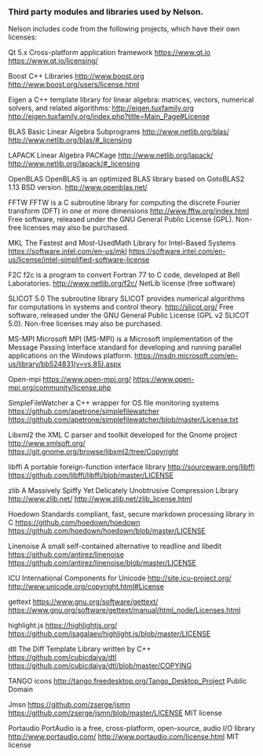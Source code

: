 ### Third party modules and libraries used by Nelson. 

Nelson includes code from the following projects, which have their own licenses:

Qt 5.x Cross-platform application framework
https://www.qt.io
https://www.qt.io/licensing/

Boost C++ Libraries
http://www.boost.org
http://www.boost.org/users/license.html

Eigen
a C++ template library for linear algebra: matrices, vectors, numerical solvers, and related algorithms:
http://eigen.tuxfamily.org
http://eigen.tuxfamily.org/index.php?title=Main_Page#License

BLAS
Basic Linear Algebra Subprograms
http://www.netlib.org/blas/
http://www.netlib.org/blas/#_licensing

LAPACK
Linear Algebra PACKage
http://www.netlib.org/lapack/
http://www.netlib.org/lapack/#_licensing

OpenBLAS
OpenBLAS is an optimized BLAS library based on GotoBLAS2 1.13 BSD version.
http://www.openblas.net/

FFTW
FFTW is a C subroutine library for computing the discrete Fourier transform (DFT) in one or more dimensions
http://www.fftw.org/index.html
Free software, released under the GNU General Public License (GPL).
Non-free licenses may also be purchased.

MKL
The Fastest and Most-UsedMath Library for Intel-Based Systems
https://software.intel.com/en-us/mkl
https://software.intel.com/en-us/license/intel-simplified-software-license

F2C
f2c is a program to convert Fortran 77 to C code, developed at Bell Laboratories.
http://www.netlib.org/f2c/
NetLib license (free software)

SLICOT 5.0
The subroutine library SLICOT provides numerical algorithms for computations in systems and control theory.
http://slicot.org/
Free software, released under the GNU General Public License (GPL v2 SLICOT 5.0).
Non-free licenses may also be purchased.

MS-MPI
Microsoft MPI (MS-MPI) is a Microsoft implementation of the Message Passing Interface standard for developing
 and running parallel applications on the Windows platform.
https://msdn.microsoft.com/en-us/library/bb524831(v=vs.85).aspx

Open-mpi
https://www.open-mpi.org/
https://www.open-mpi.org/community/license.php

SimpleFileWatcher
a C++ wrapper for OS file monitoring systems
https://github.com/apetrone/simplefilewatcher
https://github.com/apetrone/simplefilewatcher/blob/master/License.txt

Libxml2
the XML C parser and toolkit developed for the Gnome project
http://www.xmlsoft.org/
https://git.gnome.org/browse/libxml2/tree/Copyright

libffi
A portable foreign-function interface library
http://sourceware.org/libffi
https://github.com/libffi/libffi/blob/master/LICENSE

zlib
A Massively Spiffy Yet Delicately Unobtrusive Compression Library
http://www.zlib.net/
http://www.zlib.net/zlib_license.html

Hoedown
Standards compliant, fast, secure markdown processing library in C
https://github.com/hoedown/hoedown
https://github.com/hoedown/hoedown/blob/master/LICENSE

Linenoise
A small self-contained alternative to readline and libedit
https://github.com/antirez/linenoise
https://github.com/antirez/linenoise/blob/master/LICENSE

ICU
International Components for Unicode
http://site.icu-project.org/
http://www.unicode.org/copyright.html#License

gettext
https://www.gnu.org/software/gettext/
https://www.gnu.org/software/gettext/manual/html_node/Licenses.html

highlight.js
https://highlightjs.org/
https://github.com/isagalaev/highlight.js/blob/master/LICENSE

dtl
The Diff Template Library written by C++
https://github.com/cubicdaiya/dtl
https://github.com/cubicdaiya/dtl/blob/master/COPYING

TANGO icons
http://tango.freedesktop.org/Tango_Desktop_Project
Public Domain

Jmsn
https://github.com/zserge/jsmn
https://github.com/zserge/jsmn/blob/master/LICENSE
MIT license

Portaudio
PortAudio is a free, cross-platform, open-source, audio I/O library
http://www.portaudio.com/
http://www.portaudio.com/license.html
MIT license
